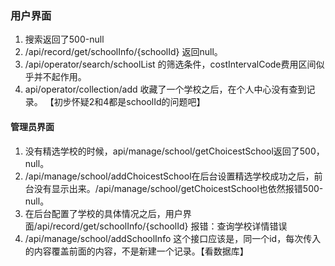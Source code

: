 ### 用户界面
1. 搜索返回了500-null
2. /api/record/get/schoolInfo/{schoolId} 返回null。
3. /api/operator/search/schoolList 的筛选条件，costIntervalCode费用区间似乎并不起作用。
4. api/operator/collection/add 收藏了一个学校之后，在个人中心没有查到记录。 【初步怀疑2和4都是schoolId的问题吧】


#### 管理员界面
1. 没有精选学校的时候，api/manage/school/getChoicestSchool返回了500，null。
2. /api/manage/school/addChoicestSchool在后台设置精选学校成功之后，前台没有显示出来。/api/manage/school/getChoicestSchool也依然报错500-null。
3. 在后台配置了学校的具体情况之后，用户界面/api/record/get/schoolInfo/{schoolId} 报错：查询学校详情错误
4. /api/manage/school/addSchoolInfo 这个接口应该是，同一个id，每次传入的内容覆盖前面的内容，不是新建一个记录。【看数据库】